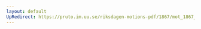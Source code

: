 ```yaml
---
layout: default
UpRedirect: https://pruto.im.uu.se/riksdagen-motions-pdf/1867/mot_1867__ak__277/mot_1867__ak__277-001.pdf
---
```


